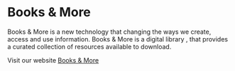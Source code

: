 # Books & More
Books & More is a new technology that changing the ways we create, access and use information. Books & More is a digital library , that provides a curated collection of resources available to download.

Visit our website [Books & More](http://127.0.0.1:5500/Online-Library/index.html?firstname=&lastname=&country=&email=&subject=#intro)
